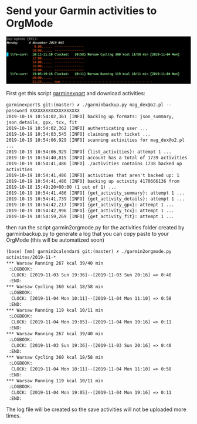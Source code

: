 # Send your Garmin activities to OrgMode

![](docs/orgmode.png)

First get this script [garminexport](https://github.com/petergardfjall/garminexport) and download activities:

    garminexport$ git:(master) ✗ ./garminbackup.py mag_dex@o2.pl --password XXXXXXXXXXXXXXXXXXX
    2019-10-19 10:54:02,361 [INFO] backing up formats: json_summary, json_details, gpx, tcx, fit
    2019-10-19 10:54:02,362 [INFO] authenticating user ...
    2019-10-19 10:54:03,545 [INFO] claiming auth ticket ...
    2019-10-19 10:54:06,929 [INFO] scanning activities for mag_dex@o2.pl ...
    2019-10-19 10:54:06,929 [INFO] {list_activities}: attempt 1 ...
    2019-10-19 10:54:40,815 [INFO] account has a total of 1739 activities
    2019-10-19 10:54:41,486 [INFO] ./activities contains 1738 backed up activities
    2019-10-19 10:54:41,486 [INFO] activities that aren't backed up: 1
    2019-10-19 10:54:41,486 [INFO] backing up activity 4170666136 from 2019-10-18 15:49:20+00:00 (1 out of 1) ...
    2019-10-19 10:54:41,486 [INFO] {get_activity_summary}: attempt 1 ...
    2019-10-19 10:54:41,739 [INFO] {get_activity_details}: attempt 1 ...
    2019-10-19 10:54:42,217 [INFO] {get_activity_gpx}: attempt 1 ...
    2019-10-19 10:54:42,996 [INFO] {get_activity_tcx}: attempt 1 ...
    2019-10-19 10:54:59,269 [INFO] {get_activity_fit}: attempt 1 ...

then run the script garmin2orgmode.py for the activities folder created by garminbackup.py to generate a log that you can copy paste to your OrgMode (this will be automatized soon)

    (base) [mm] garmin2calendar$ git:(master) ✗ ./garmin2orgmode.py activites/2019-11-*
    *** Warsaw Running 267 kcal 39/40 min
     :LOGBOOK:
      CLOCK: [2019-11-03 Sun 19:36]--[2019-11-03 Sun 20:16] => 0:40
     :END:
    *** Warsaw Cycling 360 kcal 18/58 min
     :LOGBOOK:
      CLOCK: [2019-11-04 Mon 10:11]--[2019-11-04 Mon 11:10] => 0:58
     :END:
    *** Warsaw Running 119 kcal 10/11 min
     :LOGBOOK:
      CLOCK: [2019-11-04 Mon 19:05]--[2019-11-04 Mon 19:16] => 0:11
     :END:
    *** Warsaw Running 267 kcal 39/40 min
     :LOGBOOK:
      CLOCK: [2019-11-03 Sun 19:36]--[2019-11-03 Sun 20:16] => 0:40
     :END:
    *** Warsaw Cycling 360 kcal 18/58 min
     :LOGBOOK:
      CLOCK: [2019-11-04 Mon 10:11]--[2019-11-04 Mon 11:10] => 0:58
     :END:
    *** Warsaw Running 119 kcal 10/11 min
     :LOGBOOK:
      CLOCK: [2019-11-04 Mon 19:05]--[2019-11-04 Mon 19:16] => 0:11
     :END:

The log file will be created so the save activities will not be uploaded more times.

